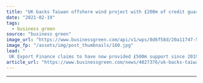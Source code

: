 ```yaml
---
title: "UK backs Taiwan offshore wind project with £200m of credit guarantees"
date: "2021-02-19"
tags: 
  - business green
source: "business green"
image_url: "https://www.businessgreen.com/api/v1/wps/8d6f58d/20a11747-5a13-4236-aa86-ccd0ec5ab6fd/3/iStock-1162866632-offshore-wind-185x114.jpg"
image_fp: "/assets/img/post_thumbnails/160.jpg"
lead: "
 UK Export Finance claims to have now provided £500m support since 2019 for three wind projects in Taiwan ..."
article_url: "https://www.businessgreen.com/news/4027376/uk-backs-taiwan-offshore-wind-project-gbp200m-credit-guarantees"
---
```


---
